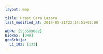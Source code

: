 ```yaml
---
layout: map

title: Hrast Cara Lazara
last_modified_at: 2018-05-21T22:14:51+02:00

WDPA: [555589082]
BioRaS: [349]
geoSrbija:
  L1_182: [133]
---
```

